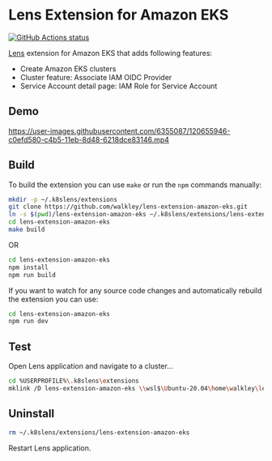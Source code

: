 # Lens Extension for Amazon EKS

<a href="https://github.com/walkley/lens-extension-amazon-eks"><img alt="GitHub Actions status" src="https://github.com/walkley/lens-extension-amazon-eks/workflows/Build%20testing/badge.svg"></a>

[Lens](https://github.com/lensapp/lens) extension for Amazon EKS that adds following features:

*  Create Amazon EKS clusters
*  Cluster feature: Associate IAM OIDC Provider
*  Service Account detail page: IAM Role for Service Account

## Demo

https://user-images.githubusercontent.com/6355087/120655946-c0efd580-c4b5-11eb-8d48-6218dce83146.mp4


## Build

To build the extension you can use `make` or run the `npm` commands manually:

```sh
mkdir -p ~/.k8slens/extensions
git clone https://github.com/walkley/lens-extension-amazon-eks.git
ln -s $(pwd)/lens-extension-amazon-eks ~/.k8slens/extensions/lens-extension-amazon-eks
cd lens-extension-amazon-eks
make build
```

OR

```sh
cd lens-extension-amazon-eks
npm install
npm run build
```

If you want to watch for any source code changes and automatically rebuild the extension you can use:

```sh
cd lens-extension-amazon-eks
npm run dev
```

## Test

Open Lens application and navigate to a cluster...
```sh
cd %USERPROFILE%\.k8slens\extensions
mklink /D lens-extension-amazon-eks \\wsl$\Ubuntu-20.04\home\walkley\lens-extension-amazon-eks
```

## Uninstall

```sh
rm ~/.k8slens/extensions/lens-extension-amazon-eks
```

Restart Lens application.
